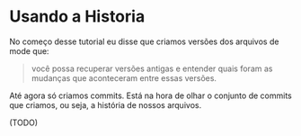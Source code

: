 # Usando a Historia

No começo desse tutorial eu disse que criamos versões dos arquivos de mode que:
> você possa recuperar versões antigas e entender quais foram as mudanças que aconteceram entre essas versões.

Até agora só criamos commits. Está na hora de olhar o conjunto de commits que criamos, ou seja, a história de nossos arquivos.

(TODO)

